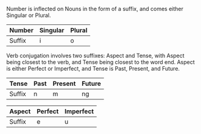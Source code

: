 Number is inflected on Nouns in the form of a suffix, and comes either Singular or Plural.

Number|Singular|Plural
------|--------|------
Suffix|i|o

Verb conjugation involves two suffixes: Aspect and Tense, with Aspect being closest to the verb, and Tense being closest to the word end. Aspect is either Perfect or Imperfect, and Tense is Past, Present, and Future.

Tense|Past|Present|Future
----|--------|--------|------|
Suffix|n|m|ng

Aspect|Perfect|Imperfect
-----|-------|----------
Suffix|e|u

